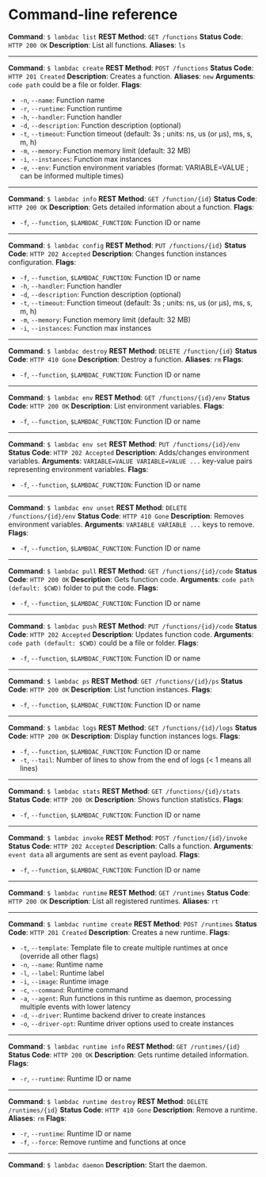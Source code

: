 
# Command-line reference

**Command**: `$ lambdac list`
**REST Method**: `GET /functions`
**Status Code**: `HTTP 200 OK`
**Description**: List all functions.
**Aliases**: `ls`

---

**Command**: `$ lambdac create`
**REST Method**: `POST /functions`
**Status Code**: `HTTP 201 Created`
**Description**: Creates a function.
**Aliases**: `new`
**Arguments**: `code path` could be a file or folder.
**Flags**:

- `-n`, `--name`: Function name
- `-r`, `--runtime`: Function runtime
- `-h`, `--handler`: Function handler
- `-d`, `--description`: Function description (optional)
- `-t`, `--timeout`: Function timeout (default: 3s ; units: ns, us (or µs), ms, s, m, h)
- `-m`, `--memory`: Function memory limit (default: 32 MB)
- `-i`, `--instances`: Function max instances
- `-e`, `--env`: Function environment variables (format: VARIABLE=VALUE ; can be informed multiple times)

---

**Command**: `$ lambdac info`
**REST Method**: `GET /function/{id}`
**Status Code**: `HTTP 200 OK`
**Description**: Gets detailed information about a function.
**Flags**:

- `-f`, `--function`, `$LAMBDAC_FUNCTION`: Function ID or name

---

**Command**: `$ lambdac config`
**REST Method**: `PUT /functions/{id}`
**Status Code**: `HTTP 202 Accepted`
**Description**: Changes function instances configuration.
**Flags**:

- `-f`, `--function`, `$LAMBDAC_FUNCTION`: Function ID or name
- `-h`, `--handler`: Function handler
- `-d`, `--description`: Function description (optional)
- `-t`, `--timeout`: Function timeout (default: 3s ; units: ns, us (or µs), ms, s, m, h)
- `-m`, `--memory`: Function memory limit (default: 32 MB)
- `-i`, `--instances`: Function max instances

---

**Command**: `$ lambdac destroy`
**REST Method**: `DELETE /function/{id}`
**Status Code**: `HTTP 410 Gone`
**Description**: Destroy a function.
**Aliases**: `rm`
**Flags**:

- `-f`, `--function`, `$LAMBDAC_FUNCTION`: Function ID or name

---

**Command**: `$ lambdac env`
**REST Method**: `GET /functions/{id}/env`
**Status Code**: `HTTP 200 OK`
**Description**: List environment variables.
**Flags**:

- `-f`, `--function`, `$LAMBDAC_FUNCTION`: Function ID or name

---

**Command**: `$ lambdac env set`
**REST Method**: `PUT /functions/{id}/env`
**Status Code**: `HTTP 202 Accepted`
**Description**: Adds/changes environment variables.
**Arguments**: `VARIABLE=VALUE VARIABLE=VALUE ...` key-value pairs representing environment variables.
**Flags**:

- `-f`, `--function`, `$LAMBDAC_FUNCTION`: Function ID or name

---

**Command**: `$ lambdac env unset`
**REST Method**: `DELETE /functions/{id}/env`
**Status Code**: `HTTP 410 Gone`
**Description**: Removes environment variables.
**Arguments**: `VARIABLE VARIABLE ...` keys to remove.
**Flags**:

- `-f`, `--function`, `$LAMBDAC_FUNCTION`: Function ID or name

---

**Command**: `$ lambdac pull`
**REST Method**: `GET /functions/{id}/code`
**Status Code**: `HTTP 200 OK`
**Description**: Gets function code.
**Arguments**: `code path (default: $CWD)` folder to put the code.
**Flags**:

- `-f`, `--function`, `$LAMBDAC_FUNCTION`: Function ID or name

---

**Command**: `$ lambdac push`
**REST Method**: `PUT /functions/{id}/code`
**Status Code**: `HTTP 202 Accepted`
**Description**: Updates function code.
**Arguments**: `code path (default: $CWD)` could be a file or folder.
**Flags**:

- `-f`, `--function`, `$LAMBDAC_FUNCTION`: Function ID or name

---

**Command**: `$ lambdac ps`
**REST Method**: `GET /functions/{id}/ps`
**Status Code**: `HTTP 200 OK`
**Description**: List function instances.
**Flags**:

- `-f`, `--function`, `$LAMBDAC_FUNCTION`: Function ID or name

---

**Command**: `$ lambdac logs`
**REST Method**: `GET /functions/{id}/logs`
**Status Code**: `HTTP 200 OK`
**Description**: Display function instances logs.
**Flags**:

- `-f`, `--function`, `$LAMBDAC_FUNCTION`: Function ID or name
- `-t`, `--tail`: Number of lines to show from the end of logs (< 1 means all lines)

---

**Command**: `$ lambdac stats`
**REST Method**: `GET /functions/{id}/stats`
**Status Code**: `HTTP 200 OK`
**Description**: Shows function statistics.
**Flags**:

- `-f`, `--function`, `$LAMBDAC_FUNCTION`: Function ID or name

---

**Command**: `$ lambdac invoke`
**REST Method**: `POST /function/{id}/invoke`
**Status Code**: `HTTP 202 Accepted`
**Description**: Calls a function.
**Arguments**: `event data` all arguments are sent as event payload.
**Flags**:

- `-f`, `--function`, `$LAMBDAC_FUNCTION`: Function ID or name

---

**Command**: `$ lambdac runtime`
**REST Method**: `GET /runtimes`
**Status Code**: `HTTP 200 OK`
**Description**: List all registered runtimes.
**Aliases**: `rt`

---

**Command**: `$ lambdac runtime create`
**REST Method**: `POST /runtimes`
**Status Code**: `HTTP 201 Created`
**Description**: Creates a new runtime.
**Flags**:

- `-t`, `--template`: Template file to create multiple runtimes at once (override all other flags)
- `-n`, `--name`: Runtime name
- `-l`, `--label`: Runtime label
- `-i`, `--image`: Runtime image
- `-c`, `--command`: Runtime command
- `-a`, `--agent`: Run functions in this runtime as daemon, processing multiple events with lower latency
- `-d`, `--driver`: Runtime backend driver to create instances
- `-o`, `--driver-opt`: Runtime driver options used to create instances

---

**Command**: `$ lambdac runtime info`
**REST Method**: `GET /runtimes/{id}`
**Status Code**: `HTTP 200 OK`
**Description**: Gets runtime detailed information.
**Flags**:

- `-r`, `--runtime`: Runtime ID or name

---

**Command**: `$ lambdac runtime destroy`
**REST Method**: `DELETE /runtimes/{id}`
**Status Code**: `HTTP 410 Gone`
**Description**: Remove a runtime.
**Aliases**: `rm`
**Flags**:

- `-r`, `--runtime`: Runtime ID or name
- `-f`, `--force`: Remove runtime and functions at once

---

**Command**: `$ lambdac daemon`
**Description**: Start the daemon.
